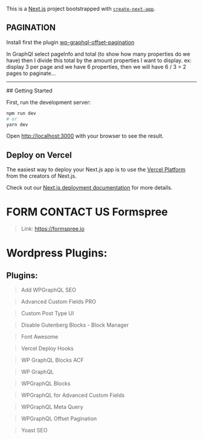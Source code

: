 This is a [Next.js](https://nextjs.org/) project bootstrapped with [`create-next-app`](https://github.com/vercel/next.js/tree/canary/packages/create-next-app).

##

## PAGINATION

Install first the plugin <a href="https://github.com/valu-digital/wp-graphql-offset-pagination">wp-graphql-offset-pagination</a>

<p>In GraphQl select pageInfo and total (to show how many properties do we have) then I divide this total by the amount properties I want to display. ex: display 3 per page and we have 6 properties, then we will have 6 / 3 = 2 pages to paginate...</p>

<hr>
## Getting Started

First, run the development server:

```bash
npm run dev
# or
yarn dev
```

Open [http://localhost:3000](http://localhost:3000) with your browser to see the result.

## Deploy on Vercel

The easiest way to deploy your Next.js app is to use the [Vercel Platform](https://vercel.com/new?utm_medium=default-template&filter=next.js&utm_source=create-next-app&utm_campaign=create-next-app-readme) from the creators of Next.js.

Check out our [Next.js deployment documentation](https://nextjs.org/docs/deployment) for more details.

# FORM CONTACT US Formspree

> Link: https://formspree.io

# Wordpress Plugins:

## Plugins:

> Add WPGraphQL SEO

> Advanced Custom Fields PRO

> Custom Post Type UI

> Disable Gutenberg Blocks - Block Manager

> Font Awesome

> Vercel Deploy Hooks

> WP GraphQL Blocks ACF

> WP GraphQL

> WPGraphQL Blocks

> WPGraphQL for Advanced Custom Fields

> WPGraphQL Meta Query

> WPGraphQL Offset Pagination

> Yoast SEO
